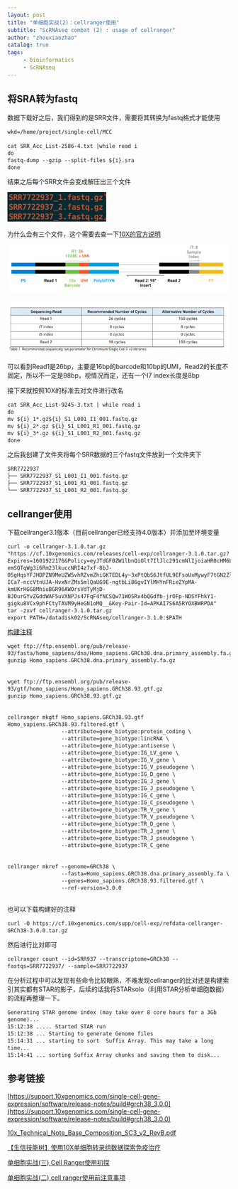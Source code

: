 ```yaml
---
layout: post
title: "单细胞实战(2)：cellranger使用"
subtitle: "ScRNAseq combat (2) : usage of cellranger"
author: "zhouxiaozhao"
catalog: true
tags:
     - bioinformatics
     - ScRNAseq
---
```


## 将SRA转为fastq

数据下载好之后，我们得到的是SRR文件，需要将其转换为fastq格式才能使用

```
wkd=/home/project/single-cell/MCC

cat SRR_Acc_List-2586-4.txt |while read i
do
fastq-dump --gzip --split-files ${i}.sra
done
```

结束之后每个SRR文件会变成解压出三个文件

![image-20201005141305172](/img/posts/2020.10.1/image-20201005141305172.png)

为什么会有三个文件，这个需要去查一下[10X的官方说明](https://assets.ctfassets.net/an68im79xiti/1CnKSfa7taoQwIEe0WaA4m/8635b2c9ee86c022e731b6fb2e13fed2/CG000080_10x_Technical_Note_Base_Composition_SC3_v2_RevB.pdf)

![image-20201005141445909](/img/posts/2020.10.1/image-20201005141445909.png)

![image-20201005141517735](../img/posts/2020.10.1/image-20201005141517735.png)

可以看到Read1是26bp，主要是16bp的barcode和10bp的UMI，Read2的长度不固定，所以不一定是98bp，视情况而定，还有一个I7 index长度是8bp

接下来就按照10X的标准去对文件进行改名

```
cat SRR_Acc_List-9245-3.txt | while read i 
do 
mv ${i}_1*.gz${i}_S1_L001_I1_001.fastq.gz
mv ${i}_2*.gz ${i}_S1_L001_R1_001.fastq.gz
mv ${i}_3*.gz ${i}_S1_L001_R2_001.fastq.gz
done
```

之后我创建了文件夹将每个SRR数据的三个fastq文件放到一个文件夹下

```
SRR7722937
├── SRR7722937_S1_L001_I1_001.fastq.gz
├── SRR7722937_S1_L001_R1_001.fastq.gz
└── SRR7722937_S1_L001_R2_001.fastq.gz

```

## cellranger使用

下载cellranger3.1版本（目前cellranger已经支持4.0版本）并添加至环境变量



```
curl -o cellranger-3.1.0.tar.gz "https://cf.10xgenomics.com/releases/cell-exp/cellranger-3.1.0.tar.gz?Expires=1601922176&Policy=eyJTdGF0ZW1lbnQiOlt7IlJlc291cmNlIjoiaHR0cHM6Ly9jZi4xMHhnZW5vbWljcy5jb20vcmVsZWFzZXMvY2VsbC1leHAvY2VsbHJhbmdlci0zLjEuMC50YXIuZ3oiLCJDb25kaXRpb24iOnsiRGF0ZUxlc3NUaGFuIjp7IkFXUzpFcG9jaFRpbWUiOjE2MDE5MjIxNzZ9fX1dfQ__&Signature=mCC-emSQTqWg3i6Rm23lkuccNRI4z7xf-8bJ-O5gHqsYFJHDPZN9MeUZW5vhRZvmZhiGK7EDL4y~3xPtQbS6JtfUL9EFsoUxMywyF7tGN2ZlU2pbb2EVpmhKjmDWPVmvurDb~ZlHVYZCYcOc6gEHVtFRre-ICa7-nccVtnUJA-HvxNrZMs5mlQaUG9E-ngtbLi86gvIYlMHYnFRieZYpMA-kmUKrHGG8MhiuBGR96AWOrsVdTyMjD-BJOurGYvZGddWAF5uVXNPJs47FqF4fNCSQw71WOSRx4bQGdfb-jrOFp-NDSYFhkY1-gigku8VCx9phFCtyTAVM9yHeGN1oMQ__&Key-Pair-Id=APKAI7S6A5RYOXBWRPDA"
tar -zxvf cellranger-3.1.0.tar.gz
export PATH=/datadisk02/ScRNAseq/cellranger-3.1.0:$PATH
```

[构建注释](https://support.10xgenomics.com/single-cell-gene-expression/software/release-notes/build#grch38_3.0.0)

```
wget ftp://ftp.ensembl.org/pub/release-93/fasta/homo_sapiens/dna/Homo_sapiens.GRCh38.dna.primary_assembly.fa.gz
gunzip Homo_sapiens.GRCh38.dna.primary_assembly.fa.gz


wget ftp://ftp.ensembl.org/pub/release-93/gtf/homo_sapiens/Homo_sapiens.GRCh38.93.gtf.gz
gunzip Homo_sapiens.GRCh38.93.gtf.gz


cellranger mkgtf Homo_sapiens.GRCh38.93.gtf Homo_sapiens.GRCh38.93.filtered.gtf \
                 --attribute=gene_biotype:protein_coding \
                 --attribute=gene_biotype:lincRNA \
                 --attribute=gene_biotype:antisense \
                 --attribute=gene_biotype:IG_LV_gene \
                 --attribute=gene_biotype:IG_V_gene \
                 --attribute=gene_biotype:IG_V_pseudogene \
                 --attribute=gene_biotype:IG_D_gene \
                 --attribute=gene_biotype:IG_J_gene \
                 --attribute=gene_biotype:IG_J_pseudogene \
                 --attribute=gene_biotype:IG_C_gene \
                 --attribute=gene_biotype:IG_C_pseudogene \
                 --attribute=gene_biotype:TR_V_gene \
                 --attribute=gene_biotype:TR_V_pseudogene \
                 --attribute=gene_biotype:TR_D_gene \
                 --attribute=gene_biotype:TR_J_gene \
                 --attribute=gene_biotype:TR_J_pseudogene \
                 --attribute=gene_biotype:TR_C_gene


cellranger mkref --genome=GRCh38 \
                 --fasta=Homo_sapiens.GRCh38.dna.primary_assembly.fa \
                 --genes=Homo_sapiens.GRCh38.93.filtered.gtf \
                 --ref-version=3.0.0
                
```

也可以下载构建好的注释

```
curl -O https://cf.10xgenomics.com/supp/cell-exp/refdata-cellranger-GRCh38-3.0.0.tar.gz
```

然后进行比对即可

```
cellranger count --id=SRR937 --transcriptome=GRCh38 --fastqs=SRR7722937/ --sample=SRR7722937
```



在分析过程中可以发现有些命令比较眼熟，不难发现cellranger的比对还是构建索引其实都有STAR的影子，后续的话我将STARsolo（利用STAR分析单细胞数据）的流程再整理一下。

```
Generating STAR genome index (may take over 8 core hours for a 3Gb genome)...
15:12:38 ..... Started STAR run
15:12:38 ... Starting to generate Genome files
15:14:31 ... starting to sort  Suffix Array. This may take a long time...
15:14:41 ... sorting Suffix Array chunks and saving them to disk...
```



## 参考链接

[https://support.10xgenomics.com/single-cell-gene-expression/software/release-notes/build#grch38_3.0.0](https://support.10xgenomics.com/single-cell-gene-expression/software/release-notes/build#grch38_3.0.0)

[10x_Technical_Note_Base_Composition_SC3_v2_RevB.pdf](https://assets.ctfassets.net/an68im79xiti/1CnKSfa7taoQwIEe0WaA4m/8635b2c9ee86c022e731b6fb2e13fed2/CG000080_10x_Technical_Note_Base_Composition_SC3_v2_RevB.pdf)

[【生信技能树】使用10X单细胞转录组数据探索免疫治疗](https://www.bilibili.com/video/BV1xD4y1S74P)

[单细胞实战(三) Cell Ranger使用初探](https://mp.weixin.qq.com/s/6Jqu-20HasfHen6vRUSSBQ)

[单细胞实战(二) cell ranger使用前注意事项](https://mp.weixin.qq.com/s/fP8f4HboMM7m2Nd7AIljlg)
